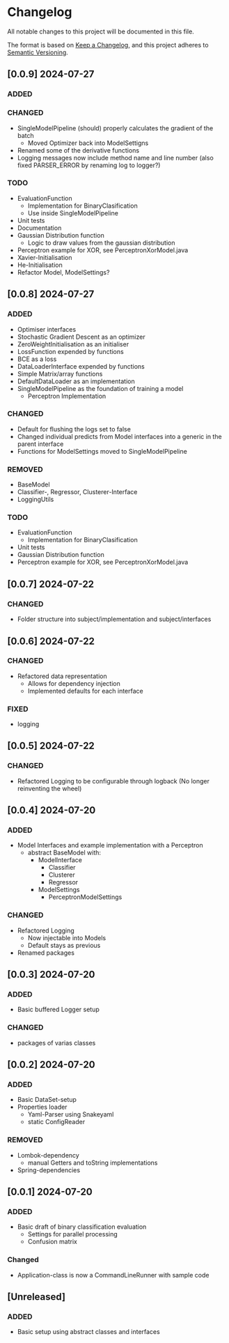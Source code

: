 # Changelog

All notable changes to this project will be documented in this file.

The format is based on [Keep a Changelog](https://keepachangelog.com/en/1.1.0/),
and this project adheres to [Semantic Versioning](https://semver.org/spec/v2.0.0.html).

## [0.0.9] 2024-07-27
### ADDED
### CHANGED
- SingleModelPipeline (should) properly calculates the gradient of the batch
    - Moved Optimizer back into ModelSettigns
- Renamed some of the derivative functions
- Logging messages now include method name and line number (also fixed PARSER_ERROR by renaming log to logger?)
### TODO
- EvaluationFunction
    - Implementation for BinaryClasification
    - Use inside SingleModelPipeline
- Unit tests
- Documentation
- Gaussian Distribution function
    - Logic to draw values from the gaussian distribution
- Perceptron example for XOR, see PerceptronXorModel.java
- Xavier-Initialisation
- He-Initialisation
- Refactor Model, ModelSettings?

## [0.0.8] 2024-07-27
### ADDED
- Optimiser interfaces
- Stochastic Gradient Descent as an optimizer
- ZeroWeightInitialisation as an initialiser
- LossFunction expended by functions
- BCE as a loss
- DataLoaderInterface expended by functions
- Simple Matrix/array functions
- DefaultDataLoader as an implementation
- SingleModelPipeline as the foundation of training a model
    - Perceptron Implementation
### CHANGED
- Default for flushing the logs set to false
- Changed individual predicts from Model interfaces into a generic in the parent interface
- Functions for ModelSettings moved to SingleModelPipeline
### REMOVED
- BaseModel 
- Classifier-, Regressor, Clusterer-Interface
- LoggingUtils
### TODO
- EvaluationFunction
    - Implementation for BinaryClasification
- Unit tests
- Gaussian Distribution function
- Perceptron example for XOR, see PerceptronXorModel.java

## [0.0.7] 2024-07-22
### CHANGED
- Folder structure into subject/implementation and subject/interfaces

## [0.0.6] 2024-07-22
### CHANGED
- Refactored data representation 
    - Allows for dependency injection
    - Implemented defaults for each interface
### FIXED
- logging

## [0.0.5] 2024-07-22
### CHANGED
- Refactored Logging to be configurable through logback (No longer reinventing the wheel)

## [0.0.4] 2024-07-20
### ADDED
- Model Interfaces and example implementation with a Perceptron
    - abstract BaseModel with:
        - ModelInterface
            - Classifier
            - Clusterer
            - Regressor
        - ModelSettings
            - PerceptronModelSettings
        
### CHANGED
- Refactored Logging
    - Now injectable into Models
    - Default stays as previous
- Renamed packages

## [0.0.3] 2024-07-20
### ADDED
- Basic buffered Logger setup
### CHANGED
- packages of varias classes

## [0.0.2] 2024-07-20
### ADDED
- Basic DataSet-setup
- Properties loader
    - Yaml-Parser using Snakeyaml
    - static ConfigReader

### REMOVED
- Lombok-dependency
    - manual Getters and toString implementations
- Spring-dependencies

## [0.0.1] 2024-07-20

### ADDED
- Basic draft of binary classification evaluation
    - Settings for parallel processing
    - Confusion matrix

### Changed
- Application-class is now a CommandLineRunner with sample code 

## [Unreleased]

### ADDED
- Basic setup using abstract classes and interfaces